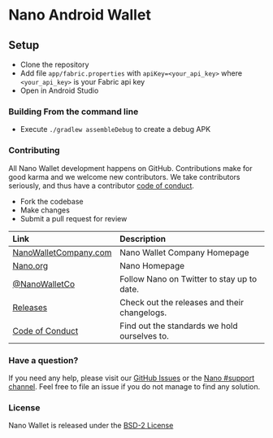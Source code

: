 # Nano Android Wallet

## Setup

* Clone the repository
* Add file `app/fabric.properties` with `apiKey=<your_api_key>` where `<your_api_key>` is your Fabric api key
* Open in Android Studio

### Building From the command line

* Execute `./gradlew assembleDebug` to create a debug APK

### Contributing

All Nano Wallet development happens on GitHub. Contributions make for good karma and
we welcome new contributors. We take contributors seriously, and thus have a
contributor [code of conduct](CODE_OF_CONDUCT.md).

* Fork the codebase
* Make changes
* Submit a pull request for review

| Link | Description |
| :----- | :------ |
[NanoWalletCompany.com](https://nanowalletco.com/) | Nano Wallet Company Homepage
[Nano.org](https://nano.org/) | Nano Homepage
[@NanoWalletCo](https://twitter.com/nanowalletco) | Follow Nano on Twitter to stay up to date.
[Releases](https://github.com/nano-wallet-company/nano-android-wallet/releases) | Check out the releases and their changelogs.
[Code of Conduct](CODE_OF_CONDUCT.md) | Find out the standards we hold ourselves to.

### Have a question?

If you need any help, please visit our [GitHub Issues](https://github.com/nano-wallet-company/nano-wallet-android/issues) or the [Nano #support channel](https://chat.nano.org). Feel free to file an issue if you do not manage to find any solution.

### License

Nano Wallet is released under the [BSD-2 License](https://github.com/nano-wallet-company/nano-wallet-android/blob/master/LICENSE)

